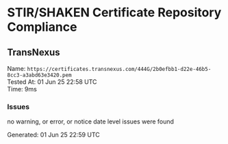 # STIR/SHAKEN Certificate Repository Compliance

## TransNexus

Name: `https://certificates.transnexus.com/444G/2b0efbb1-d22e-46b5-8cc3-a3abd63e3420.pem`\
Tested At: 01 Jun 25 22:58 UTC\
Time: 9ms

### Issues

no warning, or error, or notice date level issues were found

Generated: 01 Jun 25 22:59 UTC